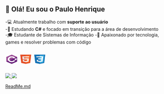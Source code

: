 ## 👋 Olá! Eu sou o Paulo Henrique

-💻 Atualmente trabalho com **suporte ao usuário**  
-🎯 Estudando **C#** e focado em transição para a área de desenvolvimento  
-🎓 Estudante de Sistemas de Informação
-🚀 Apaixonado por tecnologia, games e resolver problemas com código


<div style="display: inline_block"><br>
  <img align="center" alt="Rafa-Csharp" height="30" width="40" src="https://raw.githubusercontent.com/devicons/devicon/master/icons/csharp/csharp-original.svg">
    <img align="center" alt="Rafa-HTML" height="30" width="40" src="https://raw.githubusercontent.com/devicons/devicon/master/icons/html5/html5-original.svg">
  <img align="center" alt="Rafa-CSS" height="30" width="40" src="https://raw.githubusercontent.com/devicons/devicon/master/icons/css3/css3-original.svg">
</div>
  
  ##

  <div>   
<a href="https://www.linkedin.com/in/paulo-henrique-almeida-ferreira-4162282a6/" target="_blank">
  <img src="https://img.shields.io/badge/-LinkedIn-%230077B5?style=for-the-badge&logo=linkedin&logoColor=white" target="_blank">
</a>
 <a href="mailto:ferreira.ph2004@gmail.com" target="_blank">
  <img src="https://img.shields.io/badge/-Gmail-%23333?style=for-the-badge&logo=gmail&logoColor=white">
</a>

</div>
  
</div>

<!---
P4aulo/P4aulo is a ✨ special ✨ repository because its `README.md` (this file) appears on your GitHub profile.
You can click the Preview link to take a look at your changes.
--->
[ReadMe.md](https://github.com/P4aulo/P4aulo/files/14978811/ReadMe.md)
